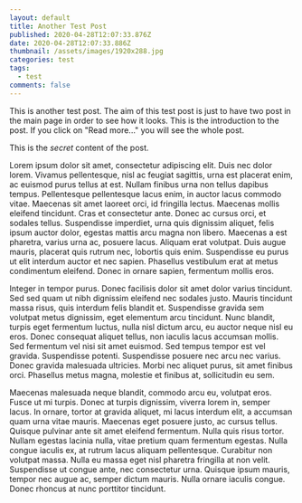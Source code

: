 ```yaml
---
layout: default
title: Another Test Post
published: 2020-04-28T12:07:33.876Z
date: 2020-04-28T12:07:33.886Z
thumbnail: /assets/images/1920x288.jpg
categories: test
tags:
  - test
comments: false
---
```

This is another test post. The aim of this test post is just to have two post in the main page in order to see how it looks. This is the introduction to the post. If you click on "Read more..." you will see the whole post.

<!--more-->

This is the *secret* content of the post. 

Lorem ipsum dolor sit amet, consectetur adipiscing elit. Duis nec dolor lorem. Vivamus pellentesque, nisl ac feugiat sagittis, urna est placerat enim, ac euismod purus tellus at est. Nullam finibus urna non tellus dapibus tempus. Pellentesque pellentesque lacus enim, in auctor lacus commodo vitae. Maecenas sit amet laoreet orci, id fringilla lectus. Maecenas mollis eleifend tincidunt. Cras et consectetur ante. Donec ac cursus orci, et sodales tellus. Suspendisse imperdiet, urna quis dignissim aliquet, felis ipsum auctor dolor, egestas mattis arcu magna non libero. Maecenas a est pharetra, varius urna ac, posuere lacus. Aliquam erat volutpat. Duis augue mauris, placerat quis rutrum nec, lobortis quis enim. Suspendisse eu purus ut elit interdum auctor et nec sapien. Phasellus vestibulum erat at metus condimentum eleifend. Donec in ornare sapien, fermentum mollis eros.

Integer in tempor purus. Donec facilisis dolor sit amet dolor varius tincidunt. Sed sed quam ut nibh dignissim eleifend nec sodales justo. Mauris tincidunt massa risus, quis interdum felis blandit et. Suspendisse gravida sem volutpat metus dignissim, eget elementum arcu tincidunt. Nunc blandit, turpis eget fermentum luctus, nulla nisl dictum arcu, eu auctor neque nisl eu eros. Donec consequat aliquet tellus, non iaculis lacus accumsan mollis. Sed fermentum vel nisi sit amet euismod. Sed tempus tempor est vel gravida. Suspendisse potenti. Suspendisse posuere nec arcu nec varius. Donec gravida malesuada ultricies. Morbi nec aliquet purus, sit amet finibus orci. Phasellus metus magna, molestie et finibus at, sollicitudin eu sem.

Maecenas malesuada neque blandit, commodo arcu eu, volutpat eros. Fusce ut mi turpis. Donec at turpis dignissim, viverra lorem in, semper lacus. In ornare, tortor at gravida aliquet, mi lacus interdum elit, a accumsan quam urna vitae mauris. Maecenas eget posuere justo, ac cursus tellus. Quisque pulvinar ante sit amet eleifend fermentum. Nulla quis risus tortor. Nullam egestas lacinia nulla, vitae pretium quam fermentum egestas. Nulla congue iaculis ex, at rutrum lacus aliquam pellentesque. Curabitur non volutpat massa. Nulla eu massa eget nisl pharetra fringilla at non velit. Suspendisse ut congue ante, nec consectetur urna. Quisque ipsum mauris, tempor nec augue ac, semper dictum mauris. Nulla ornare iaculis congue. Donec rhoncus at nunc porttitor tincidunt.